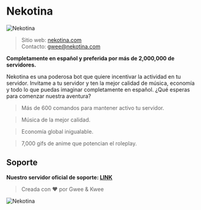 # Nekotina

![Nekotina](https://i.imgur.com/KVxuj8Z.png)

> Sitio web: [nekotina.com](https://nekotina.com)  
Contacto: gwee@nekotina.com

**Completamente en español y preferida por más de 2,000,000 de servidores.**

Nekotina es una poderosa bot que quiere incentivar la actividad en tu servidor.
Invitame a tu servidor y ten la mejor calidad de música, economía y todo lo que puedas imaginar completamente en español. ¿Qué esperas para comenzar nuestra aventura?

> Más de 600 comandos para mantener activo tu servidor.

> Música de la mejor calidad.

> Economía global inigualable.

> 7,000 gifs de anime que potencian el roleplay.

## Soporte
**Nuestro servidor oficial de soporte: [LINK](https://discord.com/invite/nekotina)**

> Creada con ❤️ por Gwee & Kwee 

![Nekotina](https://cdn.discordapp.com/attachments/644484615167541261/880624757261881414/nekotina_dango.gif)
